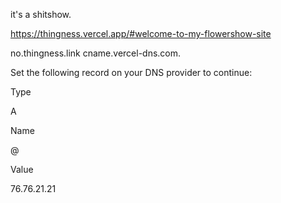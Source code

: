 it's a shitshow.

https://thingness.vercel.app/#welcome-to-my-flowershow-site



no.thingness.link
cname.vercel-dns.com.




Set the following record on your DNS provider to continue:

Type

A

Name

@

Value

76.76.21.21
